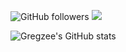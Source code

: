 ![GitHub followers](https://img.shields.io/github/followers/Gregor-Lilienberg&style=plastic) ![](https://komarev.com/ghpvc/?username=Gregzeee&style=plastic&color=brightgreen&label=Visits)

![Gregzee's GitHub stats](https://github-readme-stats.vercel.app/api?username=Gregzeee&show_icons=true&theme=dark)
